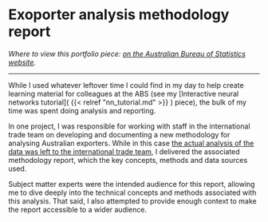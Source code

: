 # Exoporter analysis methodology report 

*Where to view this portfolio piece: [on the Australian Bureau of Statistics website](https://www.abs.gov.au/methodologies/characteristics-australian-exporters-methodology/2019-20).*

---

While I used whatever leftover time I could find in my day to help create learning material for colleagues at the ABS (see my [Interactive neural networks tutorial]( {{< relref "nn_tutorial.md" >}} ) piece), the bulk of my time was spent doing analysis and reporting.

In one project, I was responsible for working with staff in the international trade team on developing and documenting a new methodology for analysing Australian exporters. While in this case [the actual analysis of the data was left to the international trade team](https://www.abs.gov.au/statistics/economy/international-trade/characteristics-australian-exporters/latest-release), I delivered the associated methodology report, which the key concepts, methods and data sources used.

Subject matter experts were the intended audience for this report, allowing me to dive deeply into the technical concepts and methods associated with this analysis. That said, I also attempted to provide enough context to make the report accessible to a wider audience.

